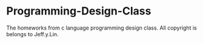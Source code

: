 # Programming-Design-Class
The homeworks from c language programming design class.
All copyright is belongs to Jeff.y.Lin.
